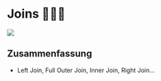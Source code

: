 # Joins 🧑‍🤝‍🧑

![][image-1]

## Zusammenfassung
- Left Join, Full Outer Join, Inner Join, Right Join…

[image-1]:	assets/Bildschirm%C2%ADfoto%202023-01-02%20um%2013.38.39.png